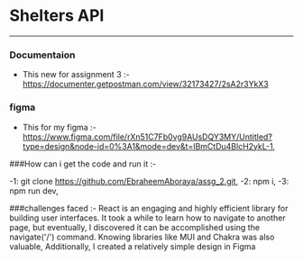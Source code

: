 # Shelters API
***
### Documentaion
- This new  for assignment 3 :- https://documenter.getpostman.com/view/32173427/2sA2r3YkX3 
### figma
- This for my figma :- https://www.figma.com/file/rXn51C7Fb0vg9AUsDQY3MY/Untitled?type=design&node-id=0%3A1&mode=dev&t=IBmCtDu4BlcH2ykL-1,

###How can i get the code and run it :-

-1: git clone https://github.com/EbraheemAboraya/assg_2.git,
-2: npm i,
-3: npm run dev,


###challenges faced :-
React is an engaging and highly efficient library for building user interfaces. It took a while to learn how to navigate to another page, but eventually, I discovered it can be accomplished using the navigate('/') command. Knowing libraries like MUI and Chakra was also valuable, Additionally, I created a relatively simple design in Figma  
    

